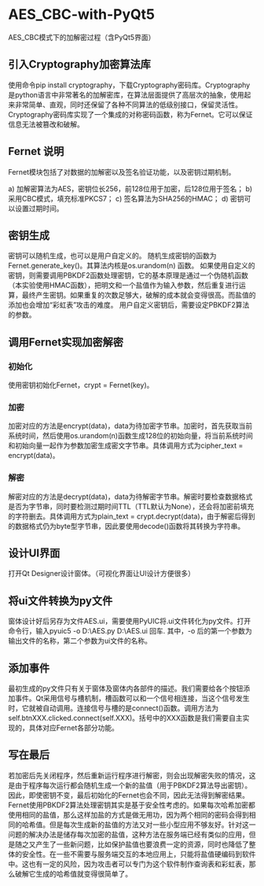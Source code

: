 # AES_CBC-with-PyQt5
AES_CBC模式下的加解密过程（含PyQt5界面）

## 引入Cryptography加密算法库
使用命令pip install cryptography，下载Cryptography密码库。Cryptography是python语言中非常著名的加解密库，在算法层面提供了高层次的抽象，使用起来非常简单、直观，同时还保留了各种不同算法的低级别接口，保留灵活性。
Cryptography密码库实现了一个集成的对称密码函数，称为Fernet。它可以保证信息无法被篡改和破解。

## Fernet 说明
Fernet模块包括了对数据的加解密以及签名验证功能，以及密钥过期机制。

a)	加解密算法为AES，密钥位长256，前128位用于加密，后128位用于签名；
b)	采用CBC模式，填充标准PKCS7；
c)	签名算法为SHA256的HMAC；
d)	密钥可以设置过期时间。

## 密钥生成
密钥可以随机生成，也可以是用户自定义的。
随机生成密钥的函数为Fernet.generate_key()。其算法内核是os.urandom(n) 函数。
如果使用自定义的密钥，则需要调用PBKDF2函数处理密钥，它的基本原理是通过一个伪随机函数（本实验使用HMAC函数），把明文和一个盐值作为输入参数，然后重复进行运算，最终产生密钥。如果重复的次数足够大，破解的成本就会变得很高。而盐值的添加也会增加“彩虹表”攻击的难度。
用户自定义密钥后，需要设定PBKDF2算法的参数。


## 调用Fernet实现加密解密

### 初始化
使用密钥初始化Fernet，crypt = Fernet(key)。

### 加密
加密对应的方法是encrypt(data)，data为待加密字节串。加密时，首先获取当前系统时间，然后使用os.urandom(n)函数生成128位的初始向量，将当前系统时间和初始向量一起作为参数加密生成密文字节串。具体调用方式为cipher_text =  encrypt(data)。

### 解密
解密对应的方法是decrypt(data)，data为待解密字节串。解密时要检查数据格式是否为字节串，同时要检测过期时间TTL（TTL默认为None），还会将加密前填充的字符删去。具体调用方式为plain_text = crypt.decrypt(data)，由于解密后得到的数据格式仍为byte型字节串，因此要使用decode()函数将其转换为字符串。


## 设计UI界面
打开Qt Designer设计窗体。（可视化界面让UI设计方便很多）


## 将ui文件转换为py文件
窗体设计好后另存为文件AES.ui，需要使用PyUIC将.ui文件转化为py文件。打开命令行，输入pyuic5 -o D:\AES.py D:\AES.ui 回车.
其中，-o 后的第一个参数为输出文件的名称，第二个参数为ui文件的名称。
 
 
## 添加事件
最初生成的py文件只有关于窗体及窗体内各部件的描述。我们需要给各个按钮添加事件。Qt采用信号与槽机制，槽函数可以和一个信号相连接，当这个信号发生时，它就被自动调用。连接信号与槽的是connect()函数。调用方法为self.btnXXX.clicked.connect(self.XXX)。括号中的XXX函数是我们需要自主实现的，具体对应Fernet各部分功能。

## 写在最后
若加密后先关闭程序，然后重新运行程序进行解密，则会出现解密失败的情况，这是由于程序每次运行都会随机生成一个新的盐值（用于PBKDF2算法导出密钥）。因此，即使密钥不变，最后初始化的Fernet也会不同，因此无法得到解密结果。
Fernet使用PBKDF2算法处理密钥其实是基于安全性考虑的。如果每次哈希加密都使用相同的盐值，那么这样加盐的方式是做无用功，因为两个相同的密码会得到相同的哈希值。但是每次生成新的盐值的方法又对一些小型应用不够友好。针对这一问题的解决办法是储存每次加密的盐值，这种方法在服务端已经有类似的应用，但是随之又产生了一些新问题，比如保护盐值也要浪费一定的资源，同时也降低了整体的安全性。在一些不需要与服务端交互的本地应用上，只能将盐值硬编码到软件中。这也有一定的风险，因为攻击者可以专门为这个软件制作查询表和彩虹表，那么破解它生成的哈希值就变得很简单了。
